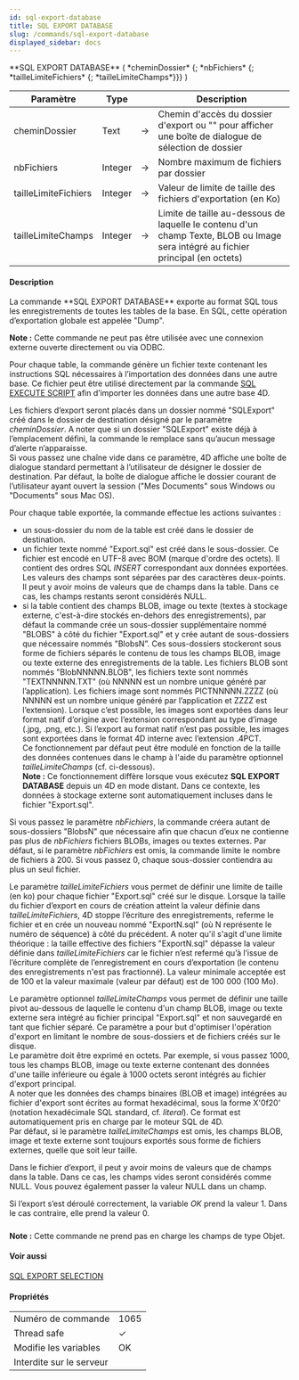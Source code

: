 ```yaml
---
id: sql-export-database
title: SQL EXPORT DATABASE
slug: /commands/sql-export-database
displayed_sidebar: docs
---
```


<!--REF #_command_.SQL EXPORT DATABASE.Syntax-->**SQL EXPORT DATABASE** ( *cheminDossier* {; *nbFichiers* {; *tailleLimiteFichiers* {; *tailleLimiteChamps*}}} )<!-- END REF-->
<!--REF #_command_.SQL EXPORT DATABASE.Params-->
| Paramètre | Type |  | Description |
| --- | --- | --- | --- |
| cheminDossier | Text | &#8594;  | Chemin d'accès du dossier d'export ou "" pour afficher une boîte de dialogue de sélection de dossier |
| nbFichiers | Integer | &#8594;  | Nombre maximum de fichiers par dossier |
| tailleLimiteFichiers | Integer | &#8594;  | Valeur de limite de taille des fichiers d'exportation (en Ko) |
| tailleLimiteChamps | Integer | &#8594;  | Limite de taille au-dessous de laquelle le contenu d'un champ Texte, BLOB ou Image sera intégré au fichier principal (en octets) |

<!-- END REF-->

#### Description 

<!--REF #_command_.SQL EXPORT DATABASE.Summary-->La commande **SQL EXPORT DATABASE** exporte au format SQL tous les enregistrements de toutes les tables de la base.<!-- END REF--> En SQL, cette opération d’exportation globale est appelée "Dump". 

**Note :** Cette commande ne peut pas être utilisée avec une connexion externe ouverte directement ou via ODBC. 

Pour chaque table, la commande génère un fichier texte contenant les instructions SQL nécessaires à l’importation des données dans une autre base. Ce fichier peut être utilisé directement par la commande [SQL EXECUTE SCRIPT](sql-execute-script.md) afin d’importer les données dans une autre base 4D. 

Les fichiers d’export seront placés dans un dossier nommé "SQLExport" créé dans le dossier de destination désigné par le paramètre *cheminDossier*. A noter que si un dossier "SQLExport" existe déjà à l’emplacement défini, la commande le remplace sans qu’aucun message d’alerte n’apparaisse.   
Si vous passez une chaîne vide dans ce paramètre, 4D affiche une boîte de dialogue standard permettant à l’utilisateur de désigner le dossier de destination. Par défaut, la boîte de dialogue affiche le dossier courant de l’utilisateur ayant ouvert la session ("Mes Documents" sous Windows ou "Documents" sous Mac OS).

Pour chaque table exportée, la commande effectue les actions suivantes :

* un sous-dossier du nom de la table est créé dans le dossier de destination.
* un fichier texte nommé "Export.sql" est créé dans le sous-dossier. Ce fichier est encodé en UTF-8 avec BOM (marque d'ordre des octets). Il contient des ordres SQL *INSERT* correspondant aux données exportées. Les valeurs des champs sont séparées par des caractères deux-points. Il peut y avoir moins de valeurs que de champs dans la table. Dans ce cas, les champs restants seront considérés NULL.
* si la table contient des champs BLOB, image ou texte (textes à stockage externe, c'est-à-dire stockés en-dehors des enregistrements), par défaut la commande crée un sous-dossier supplémentaire nommé "BLOBS" à côté du fichier "Export.sql" et y crée autant de sous-dossiers que nécessaire nommés "BlobsN”. Ces sous-dossiers stockeront sous forme de fichiers séparés le contenu de tous les champs BLOB, image ou texte externe des enregistrements de la table. Les fichiers BLOB sont nommés "BlobNNNNN.BLOB", les fichiers texte sont nommés "TEXTNNNNN.TXT" (où NNNNN est un nombre unique généré par l’application). Les fichiers image sont nommés PICTNNNNN.ZZZZ (où NNNNN est un nombre unique généré par l’application et ZZZZ est l’extension). Lorsque c’est possible, les images sont exportées dans leur format natif d’origine avec l’extension correspondant au type d’image (.jpg, .png, etc.). Si l’export au format natif n’est pas possible, les images sont exportées dans le format 4D interne avec l’extension .4PCT.  
Ce fonctionnement par défaut peut être modulé en fonction de la taille des données contenues dans le champ à l'aide du paramètre optionnel *tailleLimiteChamps* (cf. ci-dessous).  
**Note :** Ce fonctionnement diffère lorsque vous exécutez **SQL EXPORT DATABASE** depuis un 4D en mode distant. Dans ce contexte, les données à stockage externe sont automatiquement incluses dans le fichier "Export.sql".

Si vous passez le paramètre *nbFichiers*, la commande créera autant de sous-dossiers "BlobsN" que nécessaire afin que chacun d’eux ne contienne pas plus de *nbFichiers* fichiers BLOBs, images ou textes externes. Par défaut, si le paramètre *nbFichiers* est omis, la commande limite le nombre de fichiers à 200\. Si vous passez 0, chaque sous-dossier contiendra au plus un seul fichier. 

Le paramètre *tailleLimiteFichiers* vous permet de définir une limite de taille (en ko) pour chaque fichier "Export.sql" créé sur le disque. Lorsque la taille du fichier d’export en cours de création atteint la valeur définie dans *tailleLimiteFichiers*, 4D stoppe l’écriture des enregistrements, referme le fichier et en crée un nouveau nommé "ExportN.sql" (où N représente le numéro de séquence) à côté du précédent. A noter qu'il s'agit d'une limite théorique : la taille effective des fichiers "ExportN.sql" dépasse la valeur définie dans *tailleLimiteFichiers* car le fichier n’est refermé qu’à l’issue de l’écriture complète de l’enregistrement en cours d’exportation (le contenu des enregistrements n'est pas fractionné). La valeur minimale acceptée est de 100 et la valeur maximale (valeur par défaut) est de 100 000 (100 Mo). 

Le paramètre optionnel *tailleLimiteChamps* vous permet de définir une taille pivot au-dessous de laquelle le contenu d'un champ BLOB, image ou texte externe sera intégré au fichier principal "Export.sql" et non sauvegardé en tant que fichier séparé. Ce paramètre a pour but d'optimiser l'opération d'export en limitant le nombre de sous-dossiers et de fichiers créés sur le disque.   
Le paramètre doit être exprimé en octets. Par exemple, si vous passez 1000, tous les champs BLOB, image ou texte externe contenant des données d'une taille inférieure ou égale à 1000 octets seront intégrés au fichier d'export principal.   
A noter que les données des champs binaires (BLOB et image) intégrées au fichier d'export sont écrites au format hexadécimal, sous la forme X'0f20' (notation hexadécimale SQL standard, cf. *literal*). Ce format est automatiquement pris en charge par le moteur SQL de 4D.   
Par défaut, si le paramètre *tailleLimiteChamps* est omis, les champs BLOB, image et texte externe sont toujours exportés sous forme de fichiers externes, quelle que soit leur taille. 

Dans le fichier d’export, il peut y avoir moins de valeurs que de champs dans la table. Dans ce cas, les champs vides seront considérés comme NULL. Vous pouvez également passer la valeur NULL dans un champ.

Si l’export s’est déroulé correctement, la variable *OK* prend la valeur 1\. Dans le cas contraire, elle prend la valeur 0\. 

##### 

**Note :** Cette commande ne prend pas en charge les champs de type Objet.

#### Voir aussi 

[SQL EXPORT SELECTION](sql-export-selection.md)  

#### Propriétés
|  |  |
| --- | --- |
| Numéro de commande | 1065 |
| Thread safe | &check; |
| Modifie les variables | OK |
| Interdite sur le serveur ||


